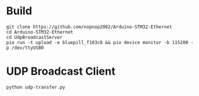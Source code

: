 # Build
```
git clone https://github.com/nopnop2002/Arduino-STM32-Ethernet
cd Arduino-STM32-Ethernet
cd UdpBroadcastServer
pio run -t upload -e bluepill_f103c8 && pio device monitor -b 115200 -p /dev/ttyUSB0
```

# UDP Broadcast Client
```
python udp-transfer.py
```
